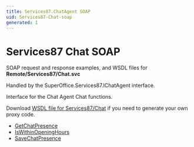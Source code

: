 ```yaml
---
title: Services87.ChatAgent SOAP
uid: Services87-Chat-soap
generated: 1
---
```


# Services87 Chat SOAP

SOAP request and response examples, and WSDL files for **Remote/Services87/Chat.svc**

Handled by the <see cref="T:SuperOffice.Services87.IChatAgent">SuperOffice.Services87.IChatAgent</see> interface.

Interface for the Chat Agent
Chat functions.

Download [WSDL file for Services87/Chat](../Services87-Chat.md) if you need to generate your own proxy code.

* [GetChatPresence](GetChatPresence.md)
* [IsWithinOpeningHours](IsWithinOpeningHours.md)
* [SaveChatPresence](SaveChatPresence.md)

